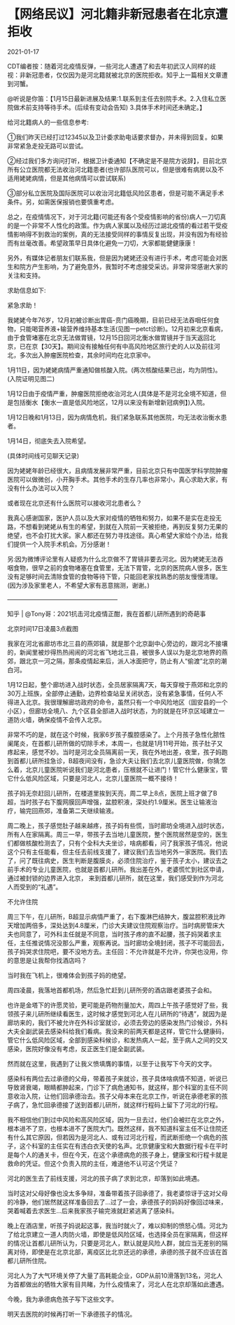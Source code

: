 # 【网络民议】河北籍非新冠患者在北京遭拒收

2021-01-17

CDT编者按：随着河北疫情反弹，一些河北人遭遇了和去年初武汉人同样的歧视：非新冠患者，仅仅因为是河北籍就被北京的医院拒收。知乎上一篇相关文章遭到河蟹。

@听说是你笛：【1月15日最新进展及结果:1.联系到主任去别院手术。2.入住私立医院做术前支持等待手术。(后续有变动会告知) 3.具体手术时间还未确定。】

给河北籍病人的一些信息参考:

①我们昨天已经打过12345以及卫计委求助电话要求督办，并未得到回复。如果非常紧急走投无路可以尝试。

②经过我们多方询问打听，根据卫计委通知【不确定是不是院方说辞】，目前北京所有公立医院都无法收治河北籍患者(也许部队医院可以，但是很难有病房以及不适用姥姥病情，但是其他病情可以尝试联系)

③部分私立医院及国际医院可以收治河北籍低风险区患者，但是可能不满足手术条件。另，如需医保报销也要慎重考虑。

总之，在疫情情况下，对于河北籍(可能还有各个受疫情影响的省份)病人一刀切真的是一个非常不人性化的政策。作为病人家属以及经历过湖北疫情的看过若干受疫情影响得不到救治的案例，真的无法接受同样的事情反复出现，并没有因为有经验而有丝毫改善。希望政策早日具体化避免一刀切，大家都能健健康康！

另外，有媒体记者朋友们联系我，但是因为姥姥还没有进行手术，考虑可能会对医生和院方产生影响，为了避免意外，我暂时不考虑接受采访。非常非常感谢大家的关注和支持。

求助信息如下:

紧急求助！

我姥姥今年76岁，12月初被诊断出胃癌-贲门癌晚期，目前已经无法吞咽任何食物，只能喝营养液+输营养维持基本生活(见图一petct诊断)。12月初来北京看病，由于食管堵塞在北京无法做胃镜，12月15日回河北衡水做胃镜并于当天返回北京，已在京【30天】。期间没有接触任何有中高风险地区旅行史的人以及前往河北，多次出入肿瘤医院检查，其余时间均在北京家中。

1月11日，因为姥姥病情严重通知做核酸入院。(两次核酸结果已出，均为阴性)。(入院证明见图二)

1月12日由于疫情严重，肿瘤医院拒绝收治河北人(具体是不是河北全境不知道，但是包括衡水【衡水一直是低风险地区，12月以来没有新增新冠病例】)入院。

1月12日晚和1月13日，因为病情危机，我们紧急联系其他医院，均无法收治衡水患者。

1月14日，彻底失去入院希望。

(具体时间线可见聊天记录)

因为姥姥年龄已经很大，且病情发展非常严重，目前北京只有中国医学科学院肿瘤医院可以做微创，小开胸手术。其他手术的生存几率也非常小，真心求助大家，有没有什么办法可以入院？

或者现在北京还有什么医院可以接收河北患者么？

我真心感谢国家，医护人员以及大家对疫情的牺牲和努力，如果不是实在走投无路，不想看到姥姥从有生的希望，到就在入院前一天被拒绝，再到反复努力无果的绝望，也不会打扰大家。家人都还在努力寻找途径。真心希望大家给个办法，给我们提供一个入院手术机会。万分感谢！

另:因为微博评论里有人疑惑为什么北京做不了胃镜非要去河北。因为姥姥无法吞咽食物，很早之前的食物堵塞在食管里，无法下胃管，北京的医院病人很多，医生没有足够时间去清除食管的食物等待下管，只能回老家找熟悉的朋友慢慢清理。(因为涉及家里老人，不希望大家有恶意揣测，谢谢。)

——————————————————

知乎 | @Tony哥：2021抗击河北疫情正酣，我在首都儿研所遇到的奇葩事

北京时间17日凌晨3点截图

我家在河北省廊坊市北三县的燕郊镇，就是那个北京副中心旁边的，跟河北不接壤的，新闻里被炒得热热闹闹的河北省飞地北三县，被很多人误以为是北京地界的燕郊，跟北京一河之隔，那条疫情起来后，派人冰面把守，防止有人“偷渡”北京的潮白河。

1月12日起，整个廊坊进入战时状态，全员居家隔离7天，每天穿梭于燕郊和北京的30万上班族，全部停止通勤，边界检查站呈关闭状态，没有紧急事情，任何人不得进入北京。我很理解廊坊政府的命令，虽然只有一个中风险地区（固安县的一个小区），但廊坊全境八、九个区县全部进入战时状态，为的就是在环京区域建立一道防火墙，确保疫情不会传入北京。

非常不巧的是，就在这个时候，我家6岁孩子腹腔感染了。上个月孩子急性化脓性阑尾炎，在首都儿研所做的切除手术，本周一，也就是1月11号开始，孩子肚子又疼起来，感觉不妙。当时是河北全员隔离前一天，我在外地出差，夜里，孩子妈跑到首都儿研所挂急诊，B超夜间没有，急诊大夫让我们去北京儿童医院做，你猜怎么着，北京儿童医院听说我们是河北患者，压根就不让进门！管它什么健康宝，管它什么低风险区域，只要是河北人，北京儿童医院一概不接待！

孩子妈无奈赶回儿研所，在楼道里挨到天亮，周二早上8点，医院上班才做了B超，当时孩子右下腹网膜回声增强，盆腔积液，深处约1.9厘米。医生让输液治疗，输完回燕郊，准备第二天继续输液。

周二晚上，孩子感觉肚子越来越疼，孩子妈有些慌，当时廊坊全境进入战时状态，所有人在家隔离。周三一早，带孩子去当地儿童医院，整个医院居然是空的，医生们都做核酸检测去了，只有个全科大夫坐诊，啥病都看，问了我家孩子情况，他说这个只有主任能看，但主任去前线支援了，建议我们去当地另外一家医院。我们去了，问了既往病史，医生判断是腹膜炎，必须住院治疗，鉴于孩子太小，建议去之前手术的专业儿童医院，也就是首都儿研所。我出差在外，老婆慌忙到社区申请，通过被封锁的边界进入北京， 来到首都儿研所，就在这里，我们感受到作为河北人而受到的“礼遇”。

不允许住院

周三下午，在儿研所，B超显示病情严重了，右下腹淋巴结肿大，腹盆腔积液比昨天增加两倍多，深处达到4.8厘米，门诊大夫建议住院观察治疗。当时病房管床大夫也同意了，可外科主任就是不同意，当时孩子疼的直不起腰，孩子妈哭着求主任，主任推说情况没那么严重，观察再说。当时廊坊全境封闭，孩子不可能回去，孩子妈哭求住院吧，要不没地方去。主任回：不允许就是不允许，你哭也没用，你的意思是让我帮你找酒店吗？

当时我在飞机上，很难体会到孩子妈的绝望。

周四凌晨，我落地首都机场，然后急忙赶到儿研所旁的酒店跟老婆孩子会和。

也许是金塔下的许愿灵验，更可能是药物剂量加大，周四上午孩子感觉好了些，我领孩子来儿研所继续看医生，这时候才感觉到河北人在儿研所的“待遇”，就因为是廊坊来的，我们不被允许在外科诊室就诊，必须去旁边的感染发热门诊候诊，外科大夫全副武装去感染科给我们看病。我没来的前两天都是这样，管它什么健康码，管它什么低风险区域，全部到感染科候诊，和发热病人一起，至于病人之间的交叉感染，医院好像没有考虑，反正医生们是全副武装。

然而就在这里，我遇到了让我义愤填膺的事情，以至于让我写下今天的文字。

感染科有两位去过承德的父母，带着孩子来就诊，孩子具体啥病情不知道，听说已导致肾衰竭，眼睛都肿起来，门诊下了病危通知书，就这样，那个科室的主任不同意收治入院，让他们回承德治去。孩子父母本来在北京工作，听说在承德老家的孩子病了，急忙回承德接了送到首都儿研所，就这样行程码上留下了河北的行程。

我不相信他们到过中风险和高风险区域，因为一旦去过，他们会被拦在北京之外，根本进不了京，也根本进不了医院大门。既然这样，我不知道科室主任不让住院还有什么其它原因，但若因为是河北人、或有过河北行程，而武断拒绝一个病危的孩子，这个科室的主任实在有违白衣天使的名声。北京健康宝和大数据行程卡在平时是每个人的通关卡，但在今天，在这个承德病危的孩子身上，健康宝和行程卡就是救命的凭证。但这个负责入院的主任，难道他不认可这个凭证？

河北的医生去了前线支援，河北的孩子病了求到北京，却落到如此境遇。

当时这对父母好像也没太多争辩，准备带着孩子回承德了，我老婆惊讶于这对父母的冷静，他们居然就这样准备回去了&#8230;过了一会，承德孩子的妈妈好像回过味来，哭着喊着去求医生&#8230;后来我家孩子输完液就赶紧逃离了感染科。

晚上在酒店里，听孩子妈说起这事，我当时就火了，难以抑制的愤怒心情。河北为了给北京建立一道人肉防火墙，即使是低风险区域，也选择全员在家隔离，但这样的情况让首都儿研所认为，只要是河北人，默认就是风险人群，就应当无差别的隔离对待，即使是在北京北部，离疫区比北京还远的承德，承德的孩子就不应该在首都儿研所住院。

河北人为了大气环境关停了大量了高耗能企业，GDP从前10滑落到13名，河北人为首都做出的牺牲大家有目共睹，为什么疫情来了，河北人在北京却落如此遭遇。

今晚，我为承德病危孩子写下这些文字。

明天去医院的时候再打听一下承德孩子的情况。

